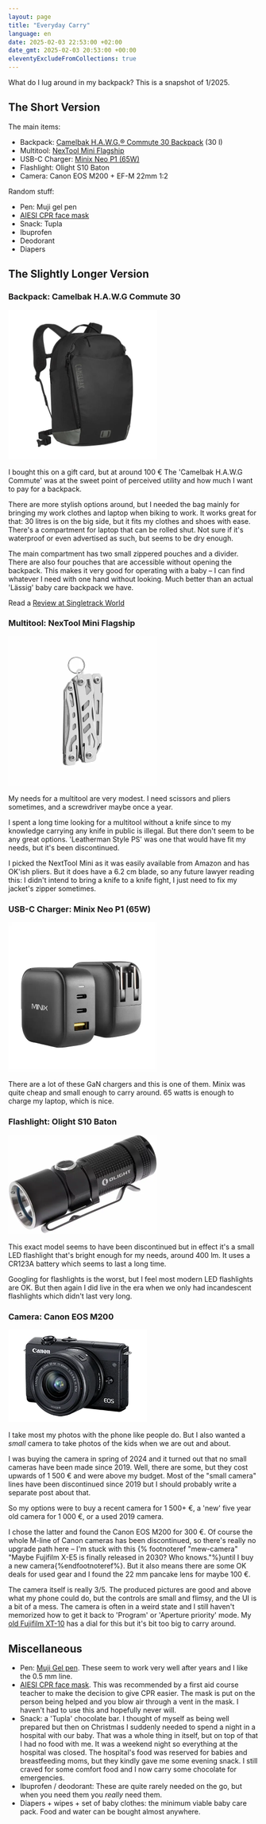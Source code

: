 ```yaml
---
layout: page
title: "Everyday Carry"
language: en
date: 2025-02-03 22:53:00 +02:00
date_gmt: 2025-02-03 20:53:00 +00:00
eleventyExcludeFromCollections: true
---
```


What do I lug around in my backpack? This is a snapshot of 1/2025.

## The Short Version

The main items:

- Backpack: [Camelbak H.A.W.G.® Commute 30 Backpack](https://www.camelbak.com/shop/packs/travel/h.a.w.g.-commute-30-backpack/CB-2506.html) (30 l)
- Multitool: [NexTool Mini Flagship](https://www.amazon.de/dp/B0B4J43YD2)
- USB-C Charger: [Minix Neo P1 (65W)](https://www.minix.com.hk/products/neo-p1)
- Flashlight: Olight S10 Baton
- Camera: Canon EOS M200 + EF-M 22mm 1:2

Random stuff:
- Pen: Muji gel pen
- [AIESI CPR face mask](https://www.amazon.de/dp/B00P3YRRMC)
- Snack: Tupla
- Ibuprofen
- Deodorant
- Diapers

## The Slightly Longer Version

### Backpack: Camelbak H.A.W.G Commute 30

<div class="float-image min-300">

<img src="/images/2025/camelbak-hawg-30.webp" width="300" alt="The Camelbak backpack. It's black and quite large but the side visible to back is quite clean. There are small hooks for bicycle helmet and a large outer pocket. The bottom sides are reflective." />

I bought this on a gift card, but at around 100&nbsp;€ The 'Camelbak H.A.W.G Commute' was at the sweet point of perceived utility and how much I want to pay for a backpack.

There are more stylish options around, but I needed the bag mainly for bringing my work clothes and laptop when biking to work. It works great for that: 30 litres is on the big side, but it fits my clothes and shoes with ease. There's a compartment for laptop that can be rolled shut. Not sure if it's waterproof or even advertised as such, but seems to be dry enough.

The main compartment has two small zippered pouches and a divider. There are also four pouches that are accessible without opening the backpack. This makes it very good for operating with a baby – I can find whatever I need with one hand without looking. Much better than an actual 'Lässig' baby care backpack we have.

Read a [Review at Singletrack World](https://singletrackworld.com/2022/08/camelbak-hawg-commute-30/)
</div>

### Multitool: NexTool Mini Flagship

<div class="float-image min-300">
<img src="/images/2025/NexTool-Mini-flagship.webp" width="300" alt="Folded up NexTool Mini multitool. It's quite small. The blades are held together with Torx screws." />

My needs for a multitool are very modest. I need scissors and pliers sometimes, and a screwdriver maybe once a year.

I spent a long time looking for a multitool without a knife since to my knowledge carrying any knife in public is illegal. But there don't seem to be any great options. 'Leatherman Style PS' was one that would have fit my needs, but it's been discontinued.

I picked the NextTool Mini as it was easily available from Amazon and has OK'ish pliers. But it does have a 6.2&nbsp;cm blade, so any future lawyer reading this: I&nbsp;didn't intend to bring a knife to a knife fight, I just need to fix my jacket's zipper sometimes.
</div>

### USB-C Charger: Minix Neo P1 (65W)

<div class="float-image min-300">
<img src="/images/2025/neo-p1.webp" width="300" alt="Minix Neo P1 charger. There are two USB-C ports and one USB-A port. The charger mounts straight to the wall, there is no cord." />

There are a lot of these GaN chargers and this is one of them. Minix was quite cheap and small enough to carry around. 65 watts is enough to charge my laptop, which is nice.
</div>

### Flashlight: Olight S10 Baton

<div class="float-image min-300">
<img src="/images/2025/Olight-S10.webp" width="300" alt="Olight S10 Baton flashlight. It's black and small, maybe 7 cm. It has a clip to attach it to clothes. The small power button is on the side. Back half of the flashlight is textured to give it some grip." />

This exact model seems to have been discontinued but in effect it's a small LED flashlight that's bright enough for my needs, around 400 lm. It uses a CR123A battery which seems to last a long time.

Googling for flashlights is the worst, but I feel most modern LED flashlights are OK. But then again I did live in the era when we only had incandescent flashlights which didn't last very long.
</div>

### Camera: Canon EOS M200

<div class="float-image min-300">
<img src="/images/2025/Canon-EOS-M200.webp" width="279" alt="Canon EOS M200 camera with a lens that's different from mine. Again, it's quite smalle. The camera body is roughly two playing card decks side by side. The body is thinner than the lens in front of it. There are no handles or thumb rests visible (there's one small thumb rest in the back) and the top of the camera only has a on/off wheel and the shutter button with a combined selection wheel." />

I take most my photos with the phone like people do. But I also wanted a *small* camera to take photos of the kids when we are out and about.

I was buying the camera in spring of 2024 and it turned out that no small cameras have been made since 2019. Well, there are some, but they cost upwards of 1&nbsp;500&nbsp;€ and were above my budget. Most of the "small camera" lines have been discontinued since 2019 but I should probably write a separate post about that.

So my options were to buy a recent camera for 1&nbsp;500+&nbsp;€, a 'new' five year old camera for 1&nbsp;000&nbsp;€, or a used 2019 camera.

I chose the latter and found the Canon EOS M200 for 300&nbsp;€. Of course the whole M-line of Canon cameras has been discontinued, so there's really no upgrade path here – I'm stuck with this {% footnoteref "mew-camera" "Maybe Fujifilm X-E5 is finally released in 2030? Who knows."%}until I buy a new camera{%endfootnoteref%}. But it also means there are some OK deals for used gear and I found the 22&nbsp;mm pancake lens for maybe 100&nbsp;€.

The camera itself is really 3/5. The produced pictures are good and above what my phone could do, but the controls are small and flimsy, and the UI is a bit of a mess. The camera is often in a weird state and I still haven't memorized how to get it back to 'Program' or 'Aperture priority' mode. My [old Fujifilm XT-10](/2016/01/20/next-camera-nikon-vs-fujifilm/) has a dial for this but it's bit too big to carry around.
</div>

## Miscellaneous

- Pen: [Muji Gel pen](https://www.muji.eu/products/gel-pens-with-cap-set-of-10-0-5-mm-13602). These seem to work very well after years and I like the 0.5 mm line.
- [AIESI CPR face mask](https://www.amazon.de/dp/B00P3YRRMC). This was recommended by a first aid course teacher to make the decision to give CPR easier. The mask is put on the person being helped and you blow air through a vent in the mask. I haven't had to use this and hopefully never will.
- Snack: a 'Tupla' chocolate bar. I thought of myself as being well prepared but then on Christmas I suddenly needed to spend a night in a hospital with our baby. That was a whole thing in itself, but on top of that I had no food with me. It was a weekend night so everything at the hospital was&nbsp;closed. The hospital's food was reserved for babies and breastfeeding moms, but they kindly gave me some evening snack. I still craved for some comfort food and I now carry some chocolate for emergencies.
- Ibuprofen / deodorant: These are quite rarely needed on the go, but when you need them you *really* need them.
- Diapers + wipes + set of baby clothes: the minimum viable baby care pack. Food and water can be bought almost anywhere.